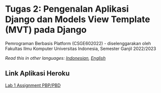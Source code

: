 # Tugas 2: Pengenalan Aplikasi Django dan Models View Template (MVT) pada Django

Pemrograman Berbasis Platform (CSGE602022) - diselenggarakan oleh Fakultas Ilmu Komputer Universitas Indonesia, Semester Ganjil 2022/2023

*Read this in other languages: [Indonesian](README.md), [English](README.en.md)*

## Link Aplikasi Heroku
[Lab 1 Assignment PBP/PBD](http://lokeswara-pbp-tugas2.herokuapp.com/katalog/)
